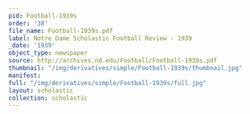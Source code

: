```yaml
---
pid: Football-1939s
order: '38'
file_name: Football-1939s.pdf
label: Notre Dame Scholastic Football Review - 1939
_date: '1939'
object_type: newspaper
source: http://archives.nd.edu/Football/Football-1939s.pdf
thumbnail: "/img/derivatives/simple/Football-1939s/thumbnail.jpg"
manifest:
full: "/img/derivatives/simple/Football-1939s/full.jpg"
layout: scholastic
collection: scholastic
---
```

